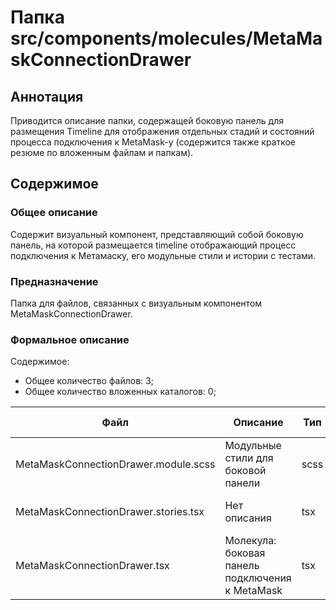 # Папка src/components/molecules/MetaMaskConnectionDrawer

## Аннотация

Приводится описание папки, содержащей боковую панель для размещения Timeline для отображения отдельных стадий и 
состояний процесса подключения к MetaMask-у (содержится также краткое резюме по вложенным файлам и папкам).

## Содержимое

### Общее описание

Содержит визуальный компонент, представляющий собой боковую панель, на которой размещается timeline отображающий 
процесс подключения к Метамаску, его модульные стили и истории с тестами.

### Предназначение

Папка для файлов, связанных с визуальным компонентом MetaMaskConnectionDrawer.

### Формальное описание

Содержимое:
* Общее количество файлов: 3;
* Общее количество вложенных каталогов: 0;

| Файл                                 | Описание                                        | Тип  | К-во строк | Последнее изменение | Звезды    |
|--------------------------------------|-------------------------------------------------|------|------------|---------------------|-----------|
| MetaMaskConnectionDrawer.module.scss | Модульные стили для боковой панели              | scss | 20         | 2025-05-12 21:46:52 | Нет звезд |
| MetaMaskConnectionDrawer.stories.tsx | Нет описания                                    | tsx  | 56         | 2025-05-12 22:02:12 | Нет звезд |
| MetaMaskConnectionDrawer.tsx         | Молекула: боковая панель подключения к MetaMask | tsx  | 78         | 2025-05-12 21:42:02 | ★★★☆☆     |

